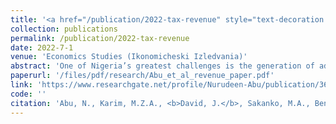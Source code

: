 ```yaml
---
title: '<a href="/publication/2022-tax-revenue" style="text-decoration:none;">The behaviour of tax revenue amid corruption in Nigeria: Evidence from Non-Linear ARDL approach</a>'
collection: publications
permalink: /publication/2022-tax-revenue
date: 2022-7-1
venue: 'Economics Studies (Ikonomicheski Izledvania)'
abstract: 'One of Nigeria’s greatest challenges is the generation of adequate tax revenue to meet her rising expenditure, and the country has continued to contend with corruption, particularly in its public sector. We employ the non-linear autoregressive distributed lag (NARDL) technique to examine tax revenue behaviour amid corruption using Nigeria’s quarterly data over the 1999-2019 period. The result of the NARDL bounds test to cointegration demonstrates the presence of a long-run relationship between tax revenue and corruption along with income level, agriculture, inflation rate, foreign aid and female labour force participation. The results of estimation indicate the existence of asymmetry in tax revenue behaviour. We find evidence of a significant positive impact of negative changes in the control of corruption and a significant negative effect of positive changes in the control of corruption on tax revenue in the long run. Other long-run significant determinants of tax revenue in Nigeria include income level, foreign aid and female labour force participation. Based on these empirical outcomes, this study offers some recommendations.'
paperurl: '/files/pdf/research/Abu_et_al_revenue_paper.pdf'
link: 'https://www.researchgate.net/profile/Nurudeen-Abu/publication/360589642_THE_BEHAVIOUR_OF_TAX_REVENUE_AMID_CORRUPTION_IN_NIGERIA_EVIDENCE_FROM_THE_NON-LINEAR_ARDL_APPROACH/links/627f96f53a23744a727febd3/THE-BEHAVIOUR-OF-TAX-REVENUE-AMID-CORRUPTION-IN-NIGERIA-EVIDENCE-FROM-THE-NON-LINEAR-ARDL-APPROACH.pdf'
code: ''
citation: 'Abu, N., Karim, M.Z.A., <b>David, J.</b>, Sakanko, M.A., Ben-Obi, O.A., & Gamal, A.A.M. (2022). &quot;The behaviour of tax revenue amid corruption in Nigeria: Evidence from Non-Linear ARDL approach.&quot; <i>Economics Studies (Ikonomicheski Izledvania)</i>, <i>31</i>(4). 55-76'
---
```

